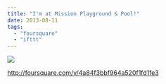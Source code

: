 ```yaml
---
title: "I'm at Mission Playground & Pool!"
date: 2013-08-11
tags: 
  - "foursquare"
  - "ifttt"
---
```


![](images/staticmap?center=37.7593109511732,-122.42211898994347&zoom=16&size=710x440&maptype=roadmap&sensor=false&markers=color:red%7C37.7593109511732,-122.42211898994347)  
  
http://foursquare.com/v/4a84f3bbf964a520f1fd1fe3
